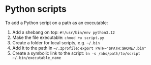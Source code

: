 # Python scripts

To add a Python script on a path as an executable:

1. Add a shebang on top: `#!/usr/bin/env python3.12`
2. Make the file executable: `chmod +x script.py`
3. Create a folder for local scripts, e.g. `~/.bin`
4. Add it to the path in `~/.zprofile`: `export PATH="$PATH:$HOME/.bin"`
5. Create a symbolic link to the script: `ln -s /abs/path/to/script ~/.bin/executable_name`
